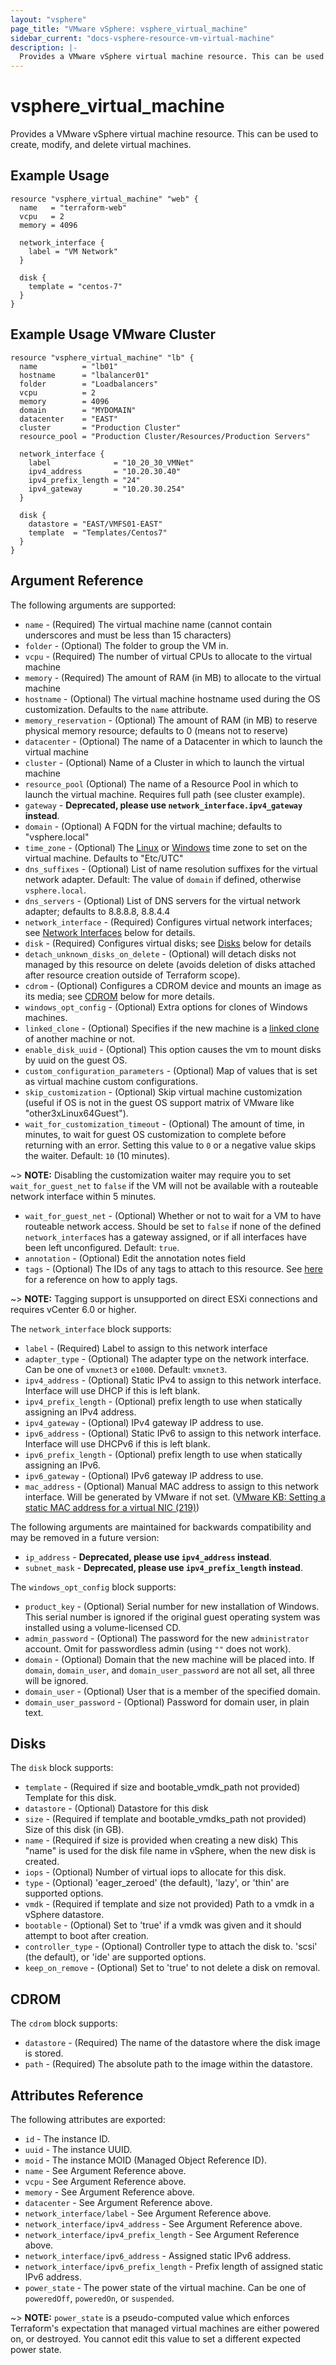 ```yaml
---
layout: "vsphere"
page_title: "VMware vSphere: vsphere_virtual_machine"
sidebar_current: "docs-vsphere-resource-vm-virtual-machine"
description: |-
  Provides a VMware vSphere virtual machine resource. This can be used to create, modify, and delete virtual machines.
---
```


# vsphere\_virtual\_machine

Provides a VMware vSphere virtual machine resource. This can be used to create,
modify, and delete virtual machines.

## Example Usage

```hcl
resource "vsphere_virtual_machine" "web" {
  name   = "terraform-web"
  vcpu   = 2
  memory = 4096

  network_interface {
    label = "VM Network"
  }

  disk {
    template = "centos-7"
  }
}
```

## Example Usage VMware Cluster

```hcl
resource "vsphere_virtual_machine" "lb" {
  name          = "lb01"
  hostname      = "lbalancer01"
  folder        = "Loadbalancers"
  vcpu          = 2
  memory        = 4096
  domain        = "MYDOMAIN"
  datacenter    = "EAST"
  cluster       = "Production Cluster"
  resource_pool = "Production Cluster/Resources/Production Servers"

  network_interface {
    label              = "10_20_30_VMNet"
    ipv4_address       = "10.20.30.40"
    ipv4_prefix_length = "24"
    ipv4_gateway       = "10.20.30.254"
  }

  disk {
    datastore = "EAST/VMFS01-EAST"
    template  = "Templates/Centos7"
  }
}
```

## Argument Reference

The following arguments are supported:

* `name` - (Required) The virtual machine name (cannot contain underscores and
  must be less than 15 characters)
* `folder` - (Optional) The folder to group the VM in.
* `vcpu` - (Required) The number of virtual CPUs to allocate to the virtual
  machine
* `memory` - (Required) The amount of RAM (in MB) to allocate to the virtual
  machine
* `hostname` - (Optional) The virtual machine hostname used during the OS
  customization. Defaults to the `name` attribute.
* `memory_reservation` - (Optional) The amount of RAM (in MB) to reserve
  physical memory resource; defaults to 0 (means not to reserve)
* `datacenter` - (Optional) The name of a Datacenter in which to launch the
  virtual machine
* `cluster` - (Optional) Name of a Cluster in which to launch the virtual
  machine
* `resource_pool` (Optional) The name of a Resource Pool in which to launch the
  virtual machine. Requires full path (see cluster example).
* `gateway` - __Deprecated, please use `network_interface.ipv4_gateway`
  instead__.
* `domain` - (Optional) A FQDN for the virtual machine; defaults to
  "vsphere.local"
* `time_zone` - (Optional) The
  [Linux](https://www.vmware.com/support/developer/vc-sdk/visdk41pubs/ApiReference/timezone.html)
  or [Windows](https://msdn.microsoft.com/en-us/library/ms912391.aspx) time
  zone to set on the virtual machine. Defaults to "Etc/UTC"
* `dns_suffixes` - (Optional) List of name resolution suffixes for the virtual
  network adapter. Default: The value of `domain` if defined, otherwise
  `vsphere.local`.
* `dns_servers` - (Optional) List of DNS servers for the virtual network
  adapter; defaults to 8.8.8.8, 8.8.4.4
* `network_interface` - (Required) Configures virtual network interfaces; see
  [Network Interfaces](#network-interfaces) below for details.
* `disk` - (Required) Configures virtual disks; see [Disks](#disks) below for
  details
* `detach_unknown_disks_on_delete` - (Optional) will detach disks not managed
  by this resource on delete (avoids deletion of disks attached after resource
  creation outside of Terraform scope).
* `cdrom` - (Optional) Configures a CDROM device and mounts an image as its
  media; see [CDROM](#cdrom) below for more details.
* `windows_opt_config` - (Optional) Extra options for clones of Windows
  machines.
* `linked_clone` - (Optional) Specifies if the new machine is a [linked
  clone](https://www.vmware.com/support/ws5/doc/ws_clone_overview.html#wp1036396)
  of another machine or not.
* `enable_disk_uuid` - (Optional) This option causes the vm to mount disks by
  uuid on the guest OS.
* `custom_configuration_parameters` - (Optional) Map of values that is set as
  virtual machine custom configurations.
* `skip_customization` - (Optional) Skip virtual machine customization (useful
  if OS is not in the guest OS support matrix of VMware like
  "other3xLinux64Guest").
* `wait_for_customization_timeout` - (Optional) The amount of time, in minutes,
  to wait for guest OS customization to complete before returning with an
  error. Setting this value to `0` or a negative value skips the waiter.
  Default: `10` (10 minutes).

~> **NOTE:** Disabling the customization waiter may require you to set
`wait_for_guest_net` to `false` if the VM will not be available with a
routeable network interface within 5 minutes.

* `wait_for_guest_net` - (Optional) Whether or not to wait for a VM to have
  routeable network access. Should be set to `false` if none of the defined
  `network_interface`s has a gateway assigned, or if all interfaces have been
  left unconfigured. Default: `true`.
* `annotation` - (Optional) Edit the annotation notes field
* `tags` - (Optional) The IDs of any tags to attach to this resource. See
  [here][docs-applying-tags] for a reference on how to apply tags.

[docs-applying-tags]: /docs/providers/vsphere/r/tag.html#using-tags-in-a-supported-resource

~> **NOTE:** Tagging support is unsupported on direct ESXi connections and
requires vCenter 6.0 or higher.

The `network_interface` block supports:

* `label` - (Required) Label to assign to this network interface
* `adapter_type` - (Optional) The adapter type on the network interface. Can be
  one of `vmxnet3` or `e1000`. Default: `vmxnet3`.
* `ipv4_address` - (Optional) Static IPv4 to assign to this network interface.
  Interface will use DHCP if this is left blank.
* `ipv4_prefix_length` - (Optional) prefix length to use when statically
  assigning an IPv4 address.
* `ipv4_gateway` - (Optional) IPv4 gateway IP address to use.
* `ipv6_address` - (Optional) Static IPv6 to assign to this network interface.
  Interface will use DHCPv6 if this is left blank.
* `ipv6_prefix_length` - (Optional) prefix length to use when statically
  assigning an IPv6.
* `ipv6_gateway` - (Optional) IPv6 gateway IP address to use.
* `mac_address` - (Optional) Manual MAC address to assign to this network
  interface. Will be generated by VMware if not set. ([VMware KB: Setting a
  static MAC address for a virtual NIC
  (219)](https://kb.vmware.com/selfservice/microsites/search.do?cmd=displayKC&externalId=219))

The following arguments are maintained for backwards compatibility and may be
removed in a future version:

* `ip_address` - __Deprecated, please use `ipv4_address` instead__.
* `subnet_mask` - __Deprecated, please use `ipv4_prefix_length` instead__.

The `windows_opt_config` block supports:

* `product_key` - (Optional) Serial number for new installation of Windows.
  This serial number is ignored if the original guest operating system was
  installed using a volume-licensed CD.
* `admin_password` - (Optional) The password for the new `administrator`
  account. Omit for passwordless admin (using `""` does not work).
* `domain` - (Optional) Domain that the new machine will be placed into. If
  `domain`, `domain_user`, and `domain_user_password` are not all set, all
  three will be ignored.
* `domain_user` - (Optional) User that is a member of the specified domain.
* `domain_user_password` - (Optional) Password for domain user, in plain text.

<a id="disks"></a>
## Disks

The `disk` block supports:

* `template` - (Required if size and bootable_vmdk_path not provided) Template
  for this disk.
* `datastore` - (Optional) Datastore for this disk
* `size` - (Required if template and bootable_vmdks_path not provided) Size of
  this disk (in GB).
* `name` - (Required if size is provided when creating a new disk) This "name"
  is used for the disk file name in vSphere, when the new disk is created.
* `iops` - (Optional) Number of virtual iops to allocate for this disk.
* `type` - (Optional) 'eager_zeroed' (the default), 'lazy', or 'thin' are
  supported options.
* `vmdk` - (Required if template and size not provided) Path to a vmdk in a
  vSphere datastore.
* `bootable` - (Optional) Set to 'true' if a vmdk was given and it should
  attempt to boot after creation.
* `controller_type` - (Optional) Controller type to attach the disk to.  'scsi'
  (the default), or 'ide' are supported options.
* `keep_on_remove` - (Optional) Set to 'true' to not delete a disk on removal.

<a id="cdrom"></a>
## CDROM

The `cdrom` block supports:

* `datastore` - (Required) The name of the datastore where the disk image is
  stored.
* `path` - (Required) The absolute path to the image within the datastore.

## Attributes Reference

The following attributes are exported:

* `id` - The instance ID.
* `uuid` - The instance UUID.
* `moid` - The instance MOID (Managed Object Reference ID).
* `name` - See Argument Reference above.
* `vcpu` - See Argument Reference above.
* `memory` - See Argument Reference above.
* `datacenter` - See Argument Reference above.
* `network_interface/label` - See Argument Reference above.
* `network_interface/ipv4_address` - See Argument Reference above.
* `network_interface/ipv4_prefix_length` - See Argument Reference above.
* `network_interface/ipv6_address` - Assigned static IPv6 address.
* `network_interface/ipv6_prefix_length` - Prefix length of assigned static
  IPv6 address.
* `power_state` - The power state of the virtual machine. Can be one of
  `poweredOff`, `poweredOn`, or `suspended`.

~> **NOTE:** `power_state` is a pseudo-computed value which enforces
Terraform's expectation that managed virtual machines are either powered on, or
destroyed. You cannot edit this value to set a different expected power state.
